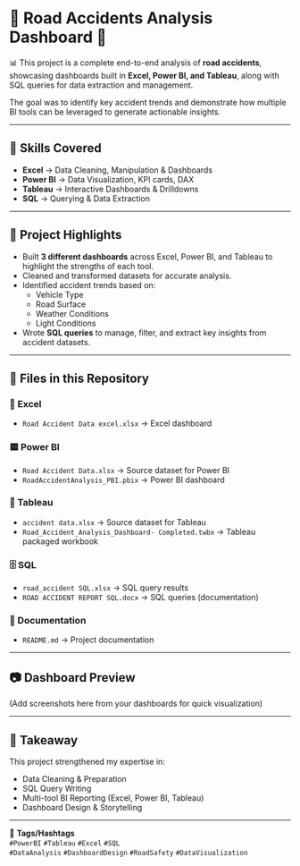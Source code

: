 # 🚗 Road Accidents Analysis Dashboard 🚦

📊 This project is a complete end-to-end analysis of **road accidents**, showcasing dashboards built in **Excel, Power BI, and Tableau**, along with SQL queries for data extraction and management.  

The goal was to identify key accident trends and demonstrate how multiple BI tools can be leveraged to generate actionable insights.

---

## 🔹 Skills Covered
- **Excel** → Data Cleaning, Manipulation & Dashboards  
- **Power BI** → Data Visualization, KPI cards, DAX  
- **Tableau** → Interactive Dashboards & Drilldowns  
- **SQL** → Querying & Data Extraction  

---

## 🔹 Project Highlights
- Built **3 different dashboards** across Excel, Power BI, and Tableau to highlight the strengths of each tool.  
- Cleaned and transformed datasets for accurate analysis.  
- Identified accident trends based on:  
  - Vehicle Type  
  - Road Surface  
  - Weather Conditions  
  - Light Conditions  
- Wrote **SQL queries** to manage, filter, and extract key insights from accident datasets.  

---

## 📂 Files in this Repository

### 📘 Excel
- `Road Accident Data excel.xlsx` → Excel dashboard  

### 🟨 Power BI
- `Road Accident Data.xlsx` → Source dataset for Power BI  
- `RoadAccidentAnalysis_PBI.pbix` → Power BI dashboard  

### 🔷 Tableau
- `accident data.xlsx` → Source dataset for Tableau  
- `Road_Accident_Analysis_Dashboard- Completed.twbx` → Tableau packaged workbook  

### 🗄 SQL
- `road_accident SQL.xlsx` → SQL query results  
- `ROAD ACCIDENT REPORT SQL.docx` → SQL queries (documentation)  

### 📑 Documentation
- `README.md` → Project documentation  

---

## 📷 Dashboard Preview
(Add screenshots here from your dashboards for quick visualization)

---

## 📌 Takeaway
This project strengthened my expertise in:  
- Data Cleaning & Preparation  
- SQL Query Writing  
- Multi-tool BI Reporting (Excel, Power BI, Tableau)  
- Dashboard Design & Storytelling  

---

🔖 **Tags/Hashtags**  
`#PowerBI` `#Tableau` `#Excel` `#SQL`  
`#DataAnalysis` `#DashboardDesign` `#RoadSafety` `#DataVisualization`
